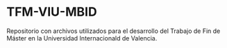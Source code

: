 # TFM-VIU-MBID
Repositorio con archivos utilizados para el desarrollo del Trabajo de Fin de Máster en la Universidad Internacionald de Valencia.
